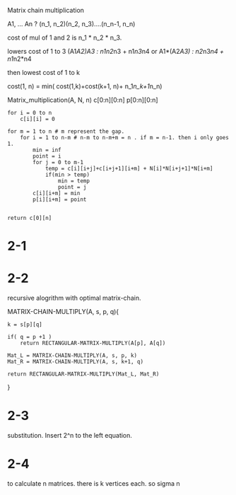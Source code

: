 Matrix chain multiplication

A1, ... An ? 
(n_1, n_2)(n_2, n_3)....(n_n-1, n_n)

cost of mul of 1 and 2
    is n_1 * n_2 * n_3.

lowers cost of 1 to 3
(A1*A2)*A3 : n1*n2*n3 + n1*n3*n4
or
A1*(A2*A3) : n2*n3*n4 + n1*n2*n4

then lowest cost of 1 to k

cost(1, n) = min( cost(1,k)+cost(k+1, n)+ n_1*n_k+1*n_n)


Matrix_multiplication(A, N, n)
    c[0:n][0:n]
    p[0:n][0:n]


    for i = 0 to n
        c[i][i] = 0

    for m = 1 to n # m represent the gap.
        for i = 1 to n-m # n-m to n-m+m = n . if m = n-1. then i only goes 1.
            min = inf
            point = i
            for j = 0 to m-1
                temp = c[i][i+j]+c[i+j+1][i+m] + N[i]*N[i+j+1]*N[i+m]
                if(min > temp)
                    min = temp
                    point = j
            c[i][i+m] = min
            p[i][i+m] = point

                
    return c[0][n]


# 2-1

# 2-2
recursive alogrithm with optimal matrix-chain.

MATRIX-CHAIN-MULTIPLY(A, s, p, q){
    
    k = s[p][q]

    if( q = p +1 )
        return RECTANGULAR-MATRIX-MULTIPLY(A[p], A[q])

    Mat_L = MATRIX-CHAIN-MULTIPLY(A, s, p, k)
    Mat_R = MATRIX-CHAIN-MULTIPLY(A, s, k+1, q)

    return RECTANGULAR-MATRIX-MULTIPLY(Mat_L, Mat_R)
}

# 2-3
substitution. Insert 2^n to the left equation.


# 2-4
to calculate n matrices. there is k vertices each. so sigma n 


